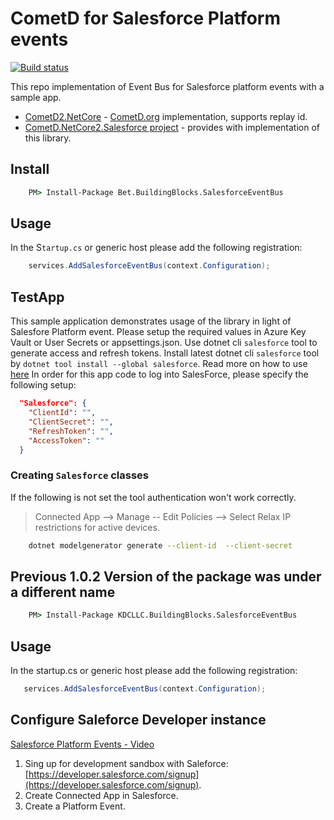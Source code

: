 # CometD for Salesforce Platform events
[![Build status](https://ci.appveyor.com/api/projects/status/95p5gcuv67v7vq7q?svg=true)](https://ci.appveyor.com/project/kdcllc/kdcllc-buildingblocks-salesforceeventbus)

This repo implementation of Event Bus for Salesforce platform events with a sample app.

- [CometD2.NetCore](https://github.com/kdcllc/CometD.NetCore) - [CometD.org](CometD.org) implementation, supports replay id.
- [CometD.NetCore2.Salesforce project](https://github.com/kdcllc/CometD.NetCore.Salesforce) - provides with implementation of this library.

## Install 

```cmd
    PM> Install-Package Bet.BuildingBlocks.SalesforceEventBus
```

## Usage
In the S`tartup.cs` or generic host please add the following registration:

```csharp
    services.AddSalesforceEventBus(context.Configuration);
```

## TestApp
This sample application demonstrates usage of the library in light of Salesfore Platform event.
Please setup the required values in Azure Key Vault or User Secrets or appsettings.json.
Use dotnet cli `salesforce` tool to generate access and refresh tokens. 
Install latest dotnet cli `salesforce` tool by `dotnet tool install --global salesforce`. Read more on how to use [here](https://github.com/kdcllc/CometD.NetCore.Salesforce#salesforce-dotnet-cli-usage)
In order for this app code to log into SalesForce, please specify the following setup:

```json
  "Salesforce": {
    "ClientId": "",
    "ClientSecret": "",
    "RefreshToken": "",
    "AccessToken": ""
  }
````
### Creating `Salesforce` classes

If the following is not set the tool authentication won't work correctly.

> Connected App --> Manage -- Edit Policies --> Select Relax IP restrictions for active devices.

```bash
    dotnet modelgenerator generate --client-id  --client-secret  
````

## Previous 1.0.2 Version of the package was under a different name

```cmd
    PM> Install-Package KDCLLC.BuildingBlocks.SalesforceEventBus 
```

## Usage
In the startup.cs or generic host please add the following registration:

```csharp
   services.AddSalesforceEventBus(context.Configuration);
```

## Configure Saleforce Developer instance
[Salesforce Platform Events - Video](https://www.youtube.com/watch?v=L6OWyCfQD6U)
1. Sing up for development sandbox with Saleforce: [https://developer.salesforce.com/signup](https://developer.salesforce.com/signup).
2. Create Connected App in Salesforce.
3. Create a Platform Event.

